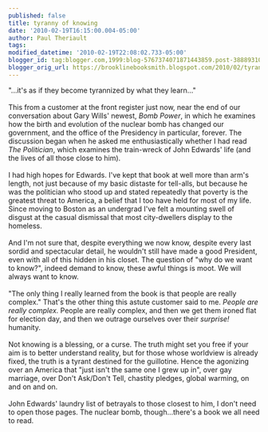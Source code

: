 ```yaml
---
published: false
title: tyranny of knowing
date: '2010-02-19T16:15:00.004-05:00'
author: Paul Theriault
tags: 
modified_datetime: '2010-02-19T22:08:02.733-05:00'
blogger_id: tag:blogger.com,1999:blog-5767374071871443859.post-3888931003597598020
blogger_orig_url: https://brooklinebooksmith.blogspot.com/2010/02/tyranny-of-knowing.html
---
```


"...it's as if they become tyrannized by what they learn..."<br /><br />This from a customer at the front register just now, near the end of our conversation about Gary Wills' newest, <em>Bomb Power</em>, in which he examines how the birth and evolution of the nuclear bomb has changed our government, and the office of the Presidency in particular, forever. The discussion began when he asked me enthusiastically whether I had read <em>The Politician</em>, which examines the train-wreck of John Edwards' life (and the lives of all those close to him).<br /><br />I had high hopes for Edwards.  I've kept that book at well more than arm's length, not just because of my basic distaste for tell-alls, but because he was the  politician who stood up and stated repeatedly that poverty is the greatest threat to America, a belief that I too have held for most of my life. Since moving to Boston as an undergrad I've felt a mounting swell of disgust at the casual dismissal that most city-dwellers display to the homeless.<br /><br />And I'm not sure that, despite everything we now know, despite every last sordid and spectacular detail, he wouldn't still have made a good President, even with all of this hidden in his closet. The question of "why do we want to know?", indeed demand to know, these awful things is moot. We will always want to know. <br /><br />"The only thing I really learned from the book is that people are really complex." That's the other thing this astute customer said to me. <em>People are really complex.</em>  People are really complex, and then we get them ironed flat for election day, and then we outrage ourselves over their <em>surprise!</em> humanity.<br /><br />Not knowing is a blessing, or a curse.  The truth might set you free if your aim is to better understand reality, but for those whose worldview is already fixed, the truth is a tyrant destined for the guillotine.  Hence the agonizing over an America that "just isn't the same one I grew up in", over gay marriage, over Don't Ask/Don't Tell, chastity pledges, global warming, on and on and on. <br /><br />John Edwards' laundry list of betrayals to those closest to him, I don't need to open those pages.  The nuclear bomb, though...there's a book we all need to read.